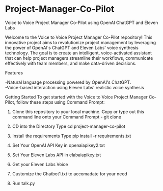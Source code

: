 # Project-Manager-Co-Pilot
Voice to Voice Project Manager Co-Pilot using OpenAI ChatGPT and Eleven Labs

Welcome to the Voice to Voice Project Manager Co-Pilot repository! This innovative project aims to revolutionize project management by leveraging the power of OpenAI's ChatGPT and Eleven Labs' voice synthesis technology. The goal is to create an intelligent, voice-activated assistant that can help project managers streamline their workflows, communicate effectively with team members, and make data-driven decisions.

Features

-Natural language processing powered by OpenAI's ChatGPT.  
-Voice-based interaction using Eleven Labs' realistic voice synthesis

Getting Started
To get started with the Voice to Voice Project Manager Co-Pilot, follow these steps using Command Prompt:

1. Clone this repository to your local machine.
   Copy or type out this command line onto your Command Prompt - git clone

3. CD into the Directory
   Type cd project-manager-co-pilot

4. Install the requirements
   Type pip install -r requirements.txt

5. Set Your OpenAI API Key in openaiapikey2.txt

6. Set Your Eleven Labs API in elabaiapikey.txt

7. Get your Eleven Labs Voice

8. Customize the Chatbot1.txt to accomadate for your need

9. Run talk.py
